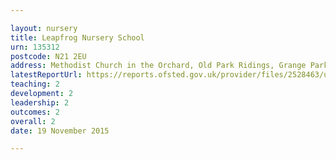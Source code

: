 ```yaml
---

layout: nursery
title: Leapfrog Nursery School
urn: 135312
postcode: N21 2EU
address: Methodist Church in the Orchard, Old Park Ridings, Grange Park, London, N21 2EU
latestReportUrl: https://reports.ofsted.gov.uk/provider/files/2528463/urn/135312.pdf
teaching: 2
development: 2
leadership: 2
outcomes: 2
overall: 2
date: 19 November 2015

---
```


